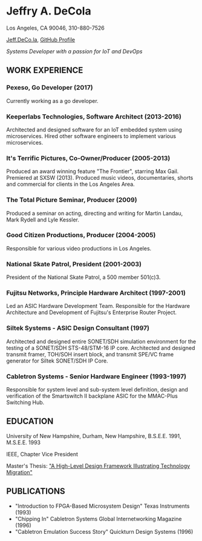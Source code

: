 # Jeffry A. DeCola
Los Angeles, CA 90046,
310-880-7526

[Jeff.DeCo.la](http://jeff.deco.la), [GitHub Profile](https://jeffdecola.github.io/)

_Systems Developer with a passion for IoT and DevOps_

## WORK EXPERIENCE

### Pexeso, Go Developer (2017)

Currently working as a go developer.

### Keeperlabs Technologies, Software Architect (2013-2016)

Architected and designed software for an IoT embedded system using
microservices. Hired other software engineers to implement various
microservices.

### It's Terrific Pictures, Co-Owner/Producer (2005-2013)

Produced an award winning feature "The Frontier", starring Max Gail.
Premiered at SXSW (2013). Produced music videos, documentaries,
shorts and commercial for clients in the Los Angeles Area.

### The Total Picture Seminar, Producer (2009)

Produced a seminar on acting, directing and writing for Martin Landau,
Mark Rydell and Lyle Kessler.

### Good Citizen Productions, Producer (2004-2005)

Responsible for various video productions in Los Angeles.

### National Skate Patrol, President (2001-2003)

President of the National Skate Patrol, a 500 member 501(c)3.

### Fujitsu Networks, Principle Hardware Architect (1997-2001)

Led an ASIC Hardware Development Team.
Responsible for the Hardware Architecture and Development of
Fujitsu's Enterprise Router Project.

### Siltek Systems - ASIC Design Consultant (1997)

Architected and designed entire SONET/SDH simulation environment for the testing
of a SONET/SDH STS-48/STM-16 IP core.  Architected and designed transmit framer,
TOH/SOH insert block, and transmit SPE/VC frame generator for Siltek SONET/SDH
IP Core.

### Cabletron Systems - Senior Hardware Engineer (1993-1997)

Responsible for system level and sub-system level definition, design and
verification of the Smartswitch II backplane ASIC for the MMAC-Plus Switching Hub.

## EDUCATION

University of New Hampshire, Durham, New Hampshire, B.S.E.E. 1991,  M.S.E.E. 1993

IEEE, Chapter Vice President

Master's Thesis:
["A High-Level Design Framework Illustrating Technology Migration"](http://librarycatalog.unh.edu/search~S5?/aDeCola%2C+Jeffry+A/adecola+jeffry+a/-3%2C-1%2C0%2CB/frameset&FF=adecola+jeffry+a&1%2C1%2C)

## PUBLICATIONS

* "Introduction to FPGA-Based Microsystem Design" Texas Instruments (1993)
* "Chipping In" Cabletron Systems Global Internetworking Magazine (1996)
* "Cabletron Emulation Success Story" Quickturn Design Systems (1996)
